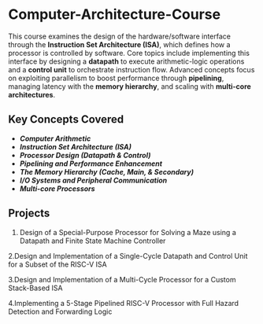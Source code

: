 # Computer-Architecture-Course

This course examines the design of the hardware/software interface through the **Instruction Set Architecture (ISA)**, which defines how a processor is controlled by software. Core topics include implementing this interface by designing a **datapath** to execute arithmetic-logic operations and a **control unit** to orchestrate instruction flow. Advanced concepts focus on exploiting parallelism to boost performance through **pipelining**, managing latency with the **memory hierarchy**, and scaling with **multi-core architectures**.


## Key Concepts Covered 

* **_Computer Arithmetic_**
* **_Instruction Set Architecture (ISA)_**
* **_Processor Design (Datapath & Control)_**
* **_Pipelining and Performance Enhancement_**
* **_The Memory Hierarchy (Cache, Main, & Secondary)_**
* **_I/O Systems and Peripheral Communication_**
* **_Multi-core Processors_**


## Projects

1. Design of a Special-Purpose Processor for Solving a Maze using a Datapath and Finite State Machine Controller

2.Design and Implementation of a Single-Cycle Datapath and Control Unit for a Subset of the RISC-V ISA

3.Design and Implementation of a Multi-Cycle Processor for a Custom Stack-Based ISA

4.Implementing a 5-Stage Pipelined RISC-V Processor with Full Hazard Detection and Forwarding Logic
